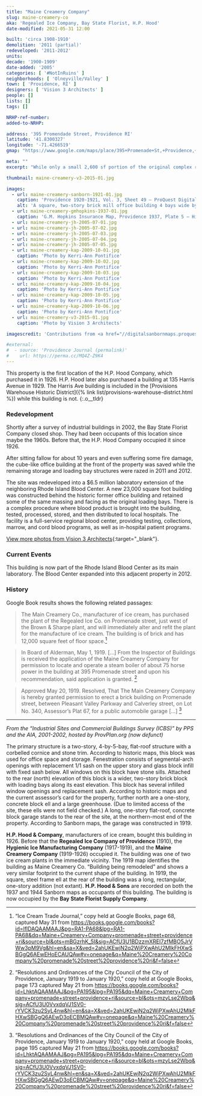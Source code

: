 ```yaml
---
title: "Maine Creamery Company"
slug: maine-creamery-co
aka: 'Regealed Ice Company, Bay State Florist, H.P. Hood'
date-modified: 2021-05-31 12:00

built: 'circa 1908-1910'
demolition: '2011 (partial)'
redeveloped: '2011-2012'
units:
decade: '1900-1909'
date-added: '2005'
categories: [ '#NotInRuins' ]
neighborhoods: [ 'Olneyville/Valley' ]
town: [ 'Providence, RI' ]
designers: [ 'Vision 3 Architects' ]
people: []
lists: []
tags: []

NRHP-ref-number:
added-to-NRHP:

address: '395 Promendade Street, Providence RI'
latitude: '41.8300327'
longitude: '-71.4266519'
gmap: "https://www.google.com/maps/place/395+Promenade+St,+Providence,+RI+02908/@41.8300327,-71.4266519,17z/data=!3m1!4b1!4m5!3m4!1s0x89e44508c9a98fd3:0xbffdd6d943f9a0fc!8m2!3d41.8300287!4d-71.4244632"

meta: ""
excerpt: "While only a small 2,600 sf portion of the original complex remains, it’s great that it was saved"

thumbnail: maine-creamery-v3-2015-01.jpg

images:
  - url: maine-creamery-sanborn-1921-01.jpg
    caption: 'Providence 1920-1921, Vol. 3, Sheet 49 — ProQuest Digital Sanborn Maps, Providence Public Library'
    alt: 'A square, two-story brick mill office building 4 bays wide by 5 bays deep with 8 over 8 double hung windows and stone sills. Behind this office building is a two-story set of loading docks, bays, storage warehouse, and a concrete block car barn.'
  - url: maine-creamery-gmhopkins-1937-01.jpg
    caption: 'G.M. Hopkins Insurance Map, Providence 1937, Plate 5 — Historic Mapworks'
  - url: maine-creamery-jh-2005-07-01.jpg
  - url: maine-creamery-jh-2005-07-02.jpg
  - url: maine-creamery-jh-2005-07-03.jpg
  - url: maine-creamery-jh-2005-07-04.jpg
  - url: maine-creamery-jh-2005-07-05.jpg
  - url: maine-creamery-kap-2009-10-01.jpg
    caption: 'Photo by Kerri-Ann Pontifice'
  - url: maine-creamery-kap-2009-10-02.jpg
    caption: 'Photo by Kerri-Ann Pontifice'
  - url: maine-creamery-kap-2009-10-03.jpg
    caption: 'Photo by Kerri-Ann Pontifice'
  - url: maine-creamery-kap-2009-10-04.jpg
    caption: 'Photo by Kerri-Ann Pontifice'
  - url: maine-creamery-kap-2009-10-05.jpg
    caption: 'Photo by Kerri-Ann Pontifice'
  - url: maine-creamery-kap-2009-10-06.jpg
    caption: 'Photo by Kerri-Ann Pontifice'
  - url: maine-creamery-v3-2015-01.jpg
    caption: 'Photo by Vision 3 Architects'

imagescredit: 'Contributions from <a href="//digitalsanbornmaps.proquest.com/browse_maps/40/8075/39395/41288/561188" target="_blank">Proquest Digital Sanborn Maps</a>, Providence Public Library; <a href="//www.historicmapworks.com/Map/US/895462/Plate+005/Providence+1937/Rhode+Island/" target="_blank">Historic Mapworks</a>; Kerri-Ann Pontifice; and Vision 3 Architects'

#external:
#  - source: 'Providence Journal (permalink)'
#    url: https://perma.cc/MQ4Z-Z9K4
---
```


This property is the first location of the H.P. Hood Company, which purchased it in 1926. H.P. Hood later also purchased a building at 135 Harris Avenue in 1929. The Harris Ave building is included in the [Provisions Warehouse Historic District]({% link list/provisions-warehouse-district.html %}) while this building is not.
{:.o__tldr}

### Redevelopment

Shortly after a survey of industrial buildings in 2002, the Bay State Florist Company closed shop. They had been occupants of this location since maybe the 1960s. Before that, the H.P. Hood Company occupied it since 1926.

After sitting fallow for about 10 years and even suffering some fire damage, the cube-like office building at the front of the property was saved while the remaining storage and loading bay structures were razed in 2011 and 2012.

The site was redeveloped into a $6.5 million laboratory extension of the neighboring Rhode Island Blood Center. A new 23,000 square foot building was constructed behind the historic former office building and retained some of the same massing and facing as the original loading bays. There is a complex procedure where blood product is brought into the building, tested, processed, stored, and then distributed to local hospitals. The facility is a full-service regional blood center, providing testing, collections, marrow, and cord blood programs, as well as in-hospital patient programs.

[View more photos from Vision 3 Architects](//www.vision3architects.com/projects/rhode-island-blood-center-laboratory-providence-ri/){:target="_blank"}.


### Current Events

This building is now part of the Rhode Island Blood Center as its main laboratory. The Blood Center expanded into this adjacent property in 2012.


### History

Google Book results shows the following related passages:

> The Main Creamery Co., manufacturer of ice cream, has purchased the plant of the Regealed Ice Co. on Promenade street, just west of the Brown & Sharpe plant, and will immediately alter and refit the plant for the manufacture of ice cream. The building is of brick and has 12,000 square feet of floor space.[^1]

> In Board of Alderman, May 1, 1919. […] From the Inspector of Buildings is received the application of the Maine Creamery Company for permission to locate and operate a steam boiler of about 75 horse power in the building at 395 Promenade street and upon his recommendation, said application is granted. [^2]

> Approved May 20, 1919. Resolved, That The Main Creamery Company is hereby granted permission to erect a brick building on Promenade street, between Pleasant Valley Parkway and Calverley street, on Lot No. 340, Assessor’s Plat 67, for a public automobile garage […] [^3]

[^1]: “Ice Cream Trade Journal,” copy held at Google Books, page 68, captured May 31 from https://books.google.com/books?id=lflDAQAAMAAJ&pg=RA1-PA68&lpg=RA1-PA68&dq=Maine+Creamery+Company+promenade+street+providence+ri&source=bl&ots=mBGzrhK_5I&sig=ACfU3U1BDzzmXREI7zfMBO5JrVWw3pM9Vg&hl=en&sa=X&ved=2ahUKEwjN2q2WjPXwAhU2MlkFHXwSBGgQ6AEwEHoECAUQAw#v=onepage&q=Maine%20Creamery%20Company%20promenade%20street%20providence%20ri&f=false

[^2]: “Resolutions and Ordinances of the City Council of the City of Providence, January 1919 to January 1920,” copy held at Google Books, page 173 captured May 21 from https://books.google.com/books?id=LhktAQAAMAAJ&pg=PA195&lpg=PA195&dq=Maine+Creamery+Company+promenade+street+providence+ri&source=bl&ots=mzyLse2Wbq&sig=ACfU3U0VvxdqVJ1SV0-rYVCK3zu2SyL4nw&hl=en&sa=X&ved=2ahUKEwjN2q2WjPXwAhU2MlkFHXwSBGgQ6AEwD3oECBMQAw#v=onepage&q=Maine%20Creamery%20Company%20promenade%20street%20providence%20ri&f=false

[^3]: “Resolutions and Ordinances of the City Council of the City of Providence, January 1919 to January 1920,” copy held at Google Books, page 195 captured May 21 from https://books.google.com/books?id=LhktAQAAMAAJ&pg=PA195&lpg=PA195&dq=Maine+Creamery+Company+promenade+street+providence+ri&source=bl&ots=mzyLse2Wbq&sig=ACfU3U0VvxdqVJ1SV0-rYVCK3zu2SyL4nw&hl=en&sa=X&ved=2ahUKEwjN2q2WjPXwAhU2MlkFHXwSBGgQ6AEwD3oECBMQAw#v=onepage&q=Maine%20Creamery%20Company%20promenade%20street%20providence%20ri&f=false

***

_From the “Industrial Sites and Commercial Buildings Survey (ICBS)” by PPS and the AIA, 2001-2002, hosted by ProvPlan.org (now defunct)_

The primary structure is a two-story, 4-by-5-bay, flat-roof structure with a corbelled cornice and stone trim. According to historic maps, this block was used for office space and storage. Fenestration consists of segmental-arch openings with replacement 1/1 sash on the upper story and glass block infill with fixed sash below. All windows on this block have stone sills. Attached to the rear (north) elevation of this block is a wider, two-story brick block with loading bays along its east elevation. This block has several infilled window openings and replacement sash. According to historic maps and the current assessor’s card for the property, further north are a one-story, concrete block ell and a large greenhouse. (Due to limited access of the site, these ells were not field checked.) A long, one-story flat-roof, concrete block garage stands to the rear of the site, at the northern-most end of the property. According to Sanborn maps, the garage was constructed in 1919.

**H.P. Hood & Company**, manufacturers of ice cream, bought this building in 1926. Before that the **Regealed Ice Company of Providence** (1910), the **Hygienic Ice Manufacturing Company** (1917-1919), and the **Maine Creamery Company** (1919-1926) occupied it. The building was one of two ice cream plants in the immediate vicinity. The 1919 map identifies the building as Maine Creamery Co. “Building being remodeled” and shows a very similar footprint to the current shape of the building. In 1919, the square, steel frame ell at the rear of the building was a long, rectangular, one-story addition (not extant). **H.P. Hood & Sons** are recorded on both the 1937 and 1944 Sanborn maps as occupants of this building. The building is now occupied by the **Bay State Florist Supply Company**.

